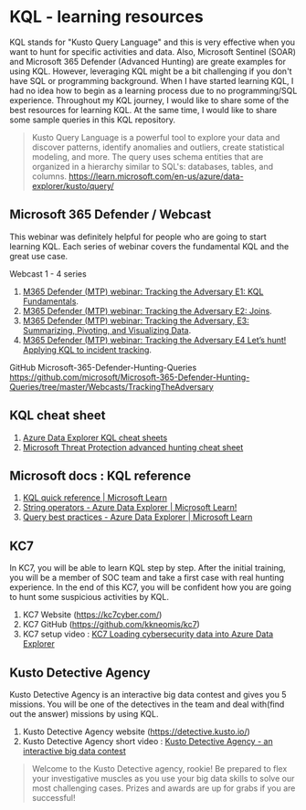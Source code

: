 # KQL - learning resources
KQL stands for "Kusto Query Language" and this is very effective when you want to hunt for specific activities and data. Also, Microsoft Sentinel (SOAR) and Microsoft 365 Defender (Advanced Hunting) are greate examples for using KQL. However, leveraging KQL might be a bit challenging if you don't have SQL or programming background. When I have started learning KQL, I had no idea how to begin as a learning process due to no programming/SQL experience. Throughout my KQL journey, I would like to share some of the best resources for learning KQL. At the same time, I would like to share some sample queries in this KQL repository.

> Kusto Query Language is a powerful tool to explore your data and discover patterns, identify anomalies and outliers, create statistical modeling, and more. The query uses schema entities that are organized in a hierarchy similar to SQL's: databases, tables, and columns.
> https://learn.microsoft.com/en-us/azure/data-explorer/kusto/query/

## Microsoft 365 Defender / Webcast 
This webinar was definitely helpful for people who are going to start learning KQL. Each series of webinar covers the fundamental KQL and the great use case.

Webcast 1 - 4 series 
1. [M365 Defender (MTP) webinar: Tracking the Adversary E1: KQL Fundamentals](https://www.youtube.com/watch?v=0D9TkGjeJwM).
2. [M365 Defender (MTP) webinar: Tracking the Adversary E2: Joins](https://www.youtube.com/watch?v=LMrO6K5TWOU).
3. [M365 Defender (MTP) webinar: Tracking the Adversary, E3: Summarizing, Pivoting, and Visualizing Data](https://www.youtube.com/watch?v=UKnk9U1NH6Y).
4. [M365 Defender (MTP) webinar: Tracking the Adversary E4 Let’s hunt! Applying KQL to incident tracking](https://www.youtube.com/watch?v=2EUxOc_LNd8&list=RDCMUCGTUbqE3SJiLgtvWjIkSQuQ&index=3). <br>

GitHub Microsoft-365-Defender-Hunting-Queries <br>
https://github.com/microsoft/Microsoft-365-Defender-Hunting-Queries/tree/master/Webcasts/TrackingTheAdversary

## KQL cheat sheet
1. [Azure Data Explorer KQL cheat sheets](https://techcommunity.microsoft.com/t5/azure-data-explorer-blog/azure-data-explorer-kql-cheat-sheets/ba-p/1057404)
2. [Microsoft Threat Protection advanced hunting cheat sheet](https://techcommunity.microsoft.com/t5/microsoft-365-defender-blog/microsoft-threat-protection-advanced-hunting-cheat-sheet/ba-p/1505100) 

## Microsoft docs : KQL reference 
1. [KQL quick reference | Microsoft Learn](https://learn.microsoft.com/en-us/azure/data-explorer/kql-quick-reference)
2. [String operators - Azure Data Explorer | Microsoft Learn!](https://learn.microsoft.com/en-us/azure/data-explorer/kusto/query/datatypes-string-operators)
3. [Query best practices - Azure Data Explorer | Microsoft Learn](https://learn.microsoft.com/en-us/azure/data-explorer/kql-quick-reference)

## KC7
In KC7, you will be able to learn KQL step by step. After the initial training, you will be a member of SOC team and take a first case with real hunting experience. In the end of this KC7, you will be confident how you are going to hunt some suspicious activities by KQL.
1. KC7 Website (https://kc7cyber.com/) 
2. KC7 GitHub (https://github.com/kkneomis/kc7)
3. KC7 setup video : [KC7 Loading cybersecurity data into Azure Data Explorer](https://www.youtube.com/watch?v=aHJxEHIHq0k) 

## Kusto Detective Agency
Kusto Detective Agency is an interactive big data contest and gives you 5 missions. You will be one of the detectives in the team and deal with(find out the answer) missions by using KQL.
1. Kusto Detective Agency website (https://detective.kusto.io/)
2. Kusto Detective Agency short video : [Kusto Detective Agency - an interactive big data contest](https://www.youtube.com/watch?v=BaW0qsxxYRc)
> Welcome to the Kusto Detective agency, rookie!  Be prepared to flex your investigative muscles as you use your big data skills to solve our most challenging cases.  Prizes and awards are up for grabs if you are successful!

